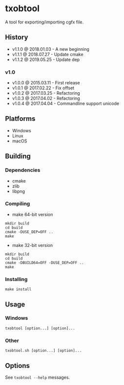 # txobtool

A tool for exporting/importing cgfx file.

## History

- v1.1.0 @ 2018.01.03 - A new beginning
- v1.1.1 @ 2018.07.27 - Update cmake
- v1.1.2 @ 2019.05.25 - Update dep

### v1.0

- v1.0.0 @ 2015.03.11 - First release
- v1.0.1 @ 2017.02.22 - Fix offset
- v1.0.2 @ 2017.03.25 - Refactoring
- v1.0.3 @ 2017.04.02 - Refactoring
- v1.0.4 @ 2017.04.04 - Commandline support unicode

## Platforms

- Windows
- Linux
- macOS

## Building

### Dependencies

- cmake
- zlib
- libpng

### Compiling

- make 64-bit version
~~~
mkdir build
cd build
cmake -DUSE_DEP=OFF ..
make
~~~

- make 32-bit version
~~~
mkdir build
cd build
cmake -DBUILD64=OFF -DUSE_DEP=OFF ..
make
~~~

### Installing

~~~
make install
~~~

## Usage

### Windows

~~~
txobtool [option...] [option]...
~~~

### Other

~~~
txobtool.sh [option...] [option]...
~~~

## Options

See `txobtool --help` messages.
